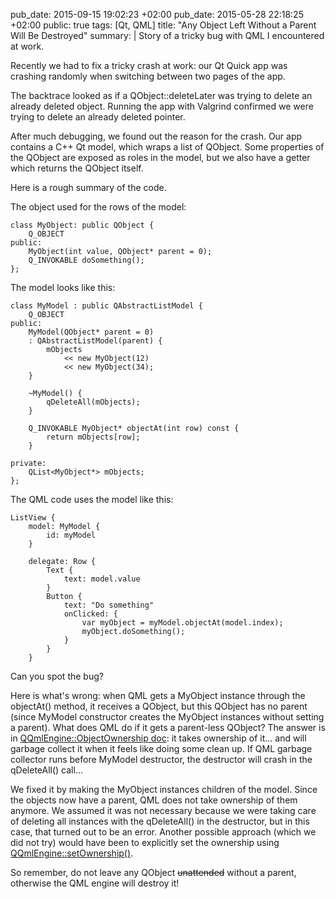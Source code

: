 pub_date: 2015-09-15 19:02:23 +02:00
﻿pub_date: 2015-05-28 22:18:25 +02:00
public: true
tags: [Qt, QML]
title: "Any Object Left Without a Parent Will Be Destroyed"
summary: |
    Story of a tricky bug with QML I encountered at work.

Recently we had to fix a tricky crash at work: our Qt Quick app was crashing randomly when switching between two pages of the app.

The backtrace looked as if a QObject::deleteLater was trying to delete an already deleted object. Running the app with Valgrind confirmed we were trying to delete an already deleted pointer.

After much debugging, we found out the reason for the crash. Our app contains a C++ Qt model, which wraps a list of QObject. Some properties of the QObject are exposed as roles in the model, but we also have a getter which returns the QObject itself.

Here is a rough summary of the code.

The object used for the rows of the model:

    class MyObject: public QObject {
        Q_OBJECT
    public:
        MyObject(int value, QObject* parent = 0);
        Q_INVOKABLE doSomething();
    };

The model looks like this:

    class MyModel : public QAbstractListModel {
        Q_OBJECT
    public:
        MyModel(QObject* parent = 0)
        : QAbstractListModel(parent) {
            mObjects
                << new MyObject(12)
                << new MyObject(34);
        }

        ~MyModel() {
            qDeleteAll(mObjects);
        }

        Q_INVOKABLE MyObject* objectAt(int row) const {
            return mObjects[row];
        }

    private:
        QList<MyObject*> mObjects;
    };

The QML code uses the model like this:

    ListView {
        model: MyModel {
            id: myModel
        }

        delegate: Row {
            Text {
                text: model.value
            }
            Button {
                text: "Do something"
                onClicked: {
                    var myObject = myModel.objectAt(model.index);
                    myObject.doSomething();
                }
            }
        }

Can you spot the bug?

Here is what's wrong: when QML gets a MyObject instance through the objectAt() method, it receives a QObject, but this QObject has no parent (since MyModel constructor creates the  MyObject instances without setting a parent). What does QML do if it gets a parent-less QObject? The answer is in [QQmlEngine::ObjectOwnership doc][qtdoc]: it takes ownership of it... and will garbage collect it when it feels like doing some clean up. If QML garbage collector runs before MyModel destructor, the destructor will crash in the qDeleteAll() call...

[qtdoc]: http://doc.qt.io/qt-5/qqmlengine.html#ObjectOwnership-enum

We fixed it by making the MyObject instances children of the model. Since the objects now have a parent, QML does not take ownership of them anymore. We assumed it was not necessary because we were taking care of deleting all instances with the qDeleteAll() in the destructor, but in this case, that turned out to be an error. Another possible approach (which we did not try) would have been to explicitly set the ownership using [QQmlEngine::setOwnership()][setownership].

[setownership]: http://doc.qt.io/qt-5/qqmlengine.html#setObjectOwnership

So remember, do not leave any QObject <strike>unattended</strike> without a parent, otherwise the QML engine will destroy it!
